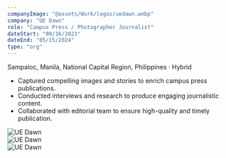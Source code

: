 ```yaml
---
companyImage: "@assets/Work/logos/uedawn.webp"
company: "UE Dawn"
role: "Campus Press / Photographer Journalist"
dateStart: "09/16/2023"
dateEnd: "05/15/2024"
type: "org"
---
```


Sampaloc, Manila, National Capital Region, Philippines · Hybrid

- Captured compelling images and stories to enrich campus press publications.
- Conducted interviews and research to produce engaging journalistic content.
- Collaborated with editorial team to ensure high-quality and timely publication.

<div class="flex flex-col md:flex-row items-start md:items-center gap-6">
    <div class="flex-wrap w-11/12 md:w-1/3">
        <img src="/Work/orgs/internal/UEDawnPic.webp" alt="UE Dawn" class="shadow-md rounded-md">
    </div>
    <div class="flex-wrap w-11/12 md:w-1/3">
        <img src="/Work/orgs/internal/UEDawnList.webp" alt="UE Dawn" class="shadow-md rounded-md">
    </div>
    <div class="flex-wrap w-11/12 md:w-1/3">
        <img src="/Work/orgs/internal/UEDawnCollage.webp" alt="UE Dawn" class="shadow-md rounded-md">
    </div>
</div>
